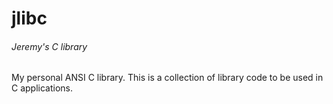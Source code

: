 # jlibc

###### Jeremy's C library

My personal ANSI C library. This is a collection of library code to be used in C applications.

